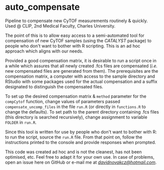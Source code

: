 # auto_compensate
Pipeline to compensate new CyTOF measurements routinely &amp; quickly. Used @ CLIP, 2nd Medical Faculty, Charles University.

The point of this is to allow easy access to a semi-automated tool for compensation of new CyTOF samples (using the *CATALYST* package) to people who don't want to bother with R scripting. This is an ad hoc approach which aligns with our needs.

Provided a good compensation matrix, it is desirable to run a script once in a while which assures that all newly created .fcs files are compensated (*i.e.* new compensated files are generated from them). The prerequisites are the compensation matrix, a computer with access to the sample directory and RStudio with some packages used for the actual compensation and a suffix designated to distinguish the compensated files.

To set up the desired compensation matrix & ``method`` parameter for the ``compCytof`` function, change values of parameters passed ``compensate_uncomp_files`` in the file ``run.R`` (or directly in ``functions.R`` to change the defaults). To set path to the parent directory containing .fcs files (this directory is searched recursively), change assignment to variable ``FOLDER`` in ``run.R``.

Since this tool is written for use by people who don't want to bother with R: to run the script, source the ``run.R`` file. From that point on, follow the instructions printed to the console and provide responses when prompted.

This code was created ad hoc and is not the cleanest, has not been optimised, etc. Feel free to adapt it for your own use. In case of problems, open an issue here on GitHub or e-mail me at *davidnovakcz@hotmail.com*.

